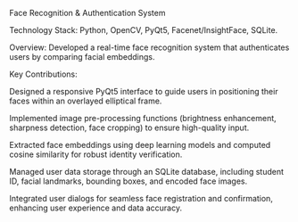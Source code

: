 Face Recognition & Authentication System

Technology Stack: Python, OpenCV, PyQt5, Facenet/InsightFace, SQLite.

Overview: Developed a real-time face recognition system that authenticates users by comparing facial embeddings.

Key Contributions:

  Designed a responsive PyQt5 interface to guide users in positioning their faces within an overlayed elliptical frame.
  
  Implemented image pre-processing functions (brightness enhancement, sharpness detection, face cropping) to ensure high-quality input.
  
  Extracted face embeddings using deep learning models and computed cosine similarity for robust identity verification.
  
  Managed user data storage through an SQLite database, including student ID, facial landmarks, bounding boxes, and encoded face images.
  
  Integrated user dialogs for seamless face registration and confirmation, enhancing user experience and data accuracy.
